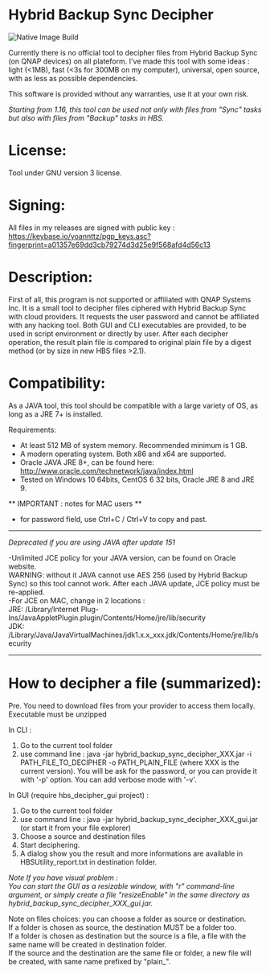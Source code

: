 # Hybrid Backup Sync Decipher

![Native Image Build](https://github.com/Soontao/hbs_decipher/workflows/Native%20Image%20Build/badge.svg)

Currently there is no official tool to decipher files from Hybrid Backup Sync (on QNAP devices) on all plateform.
I've made this tool with some ideas : light (<1MB), fast (<3s for 300MB on my computer), universal, open source, with as less as possible dependencies.

This software is provided without any warranties, use it at your own risk.

*Starting from 1.16, this tool can be used not only with files from "Sync" tasks but also with files from "Backup" tasks in HBS.*

# License:

Tool under GNU version 3 license.

# Signing:

All files in my releases are signed with public key : https://keybase.io/yoannttz/pgp_keys.asc?fingerprint=a01357e69dd3cb79274d3d25e9f568afd4d56c13

# Description:

First of all, this program is not supported or affiliated with QNAP Systems Inc.
It is a small tool to decipher files ciphered with Hybrid Backup Sync with cloud providers.
It requests the user password and cannot be affiliated with any hacking tool.
Both GUI and CLI executables are provided, to be used in script environment or directly by user.
After each decipher operation, the result plain file is compared to original plain file by a digest method (or by size in new HBS files >2.1).

# Compatibility:

As a JAVA tool, this tool should be compatible with a large variety of OS, as long as a JRE 7+ is installed.

Requirements:
- At least 512 MB of system memory. Recommended minimum is 1 GB.
- A modern operating system. Both x86 and x64 are supported.
- Oracle JAVA JRE 8+, can be found here:<br />
http://www.oracle.com/technetwork/java/index.html<br />
- Tested on Windows 10 64bits, CentOS 6 32 bits, Oracle JRE 8 and JRE 9.

** IMPORTANT : notes for MAC users **
- for password field, use Ctrl+C / Ctrl+V to copy and past.

---

*Deprecated if you are using JAVA after update 151*<br />

-Unlimited JCE policy for your JAVA version, can be found on Oracle website.<br />
WARNING: without it JAVA cannot use AES 256 (used by Hybrid Backup Sync) so this tool cannot work. After each JAVA update, JCE policy must be re-applied.<br />
-For JCE on MAC, change in 2 locations :<br />
JRE: /Library/Internet Plug-Ins/JavaAppletPlugin.plugin/Contents/Home/jre/lib/security<br />
JDK: /Library/Java/JavaVirtualMachines/jdk1.x.x_xxx.jdk/Contents/Home/jre/lib/security

---

# How to decipher a file (summarized):

Pre. You need to download files from your provider to access them locally. Executable must be unzipped

In CLI :
1. Go to the current tool folder
2. use command line :
java -jar hybrid_backup_sync_decipher_XXX.jar -i PATH_FILE_TO_DECIPHER -o PATH_PLAIN_FILE (where XXX is the current version).
You will be ask for the password, or you can provide it with '-p' option. You can add verbose mode with '-v'.

In GUI (require hbs_decipher_gui project) :
1. Go to the current tool folder
2. use command line :
java -jar hybrid_backup_sync_decipher_XXX_gui.jar (or start it from your file explorer)
3. Choose a source and destination files
4. Start deciphering.
5. A dialog show you the result and more informations are available in HBSUtility_report.txt in destination folder.

*Note If you have visual problem :*<br />
*You can start the GUI as a resizable window, with "r" command-line argument, or simply create a file "resizeEnable" in the same directory as hybrid_backup_sync_decipher_XXX_gui.jar.*

Note on files choices: you can choose a folder as source or destination.<br />
If a folder is chosen as source, the destination MUST be a folder too.<br />
If a folder is chosen as destination but the source is a file, a file with the same name will be created in destination folder.<br />
If the source and the destination are the same file or folder, a new file will be created, with same name prefixed by "plain_".
